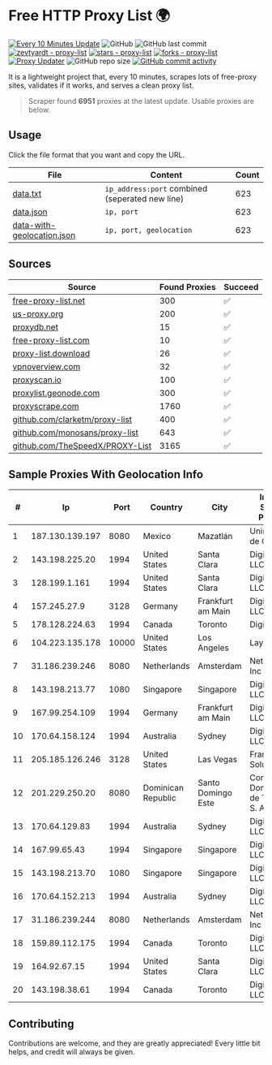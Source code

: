 
# Free HTTP Proxy List 🌍

[![Every 10 Minutes Update](https://github.com/mertguvencli/http-proxy-list/actions/workflows/main.yml/badge.svg?branch=main)](https://github.com/mertguvencli/http-proxy-list/actions/workflows/main.yml)
![GitHub](https://img.shields.io/github/license/mertguvencli/http-proxy-list)
![GitHub last commit](https://img.shields.io/github/last-commit/mertguvencli/http-proxy-list)
[![zevtyardt - proxy-list](https://img.shields.io/static/v1?label=zevtyardt&message=proxy-list&color=blue&logo=github)](https://github.com/zevtyardt/proxy-list "Go to GitHub repo")
[![stars - proxy-list](https://img.shields.io/github/stars/zevtyardt/proxy-list?style=social)](https://github.com/zevtyardt/proxy-list)
[![forks - proxy-list](https://img.shields.io/github/forks/zevtyardt/proxy-list?style=social)](https://github.com/zevtyardt/proxy-list)
[![Proxy Updater](https://github.com/zevtyardt/proxy-list/workflows/Proxy%20Updater/badge.svg)](https://github.com/zevtyardt/proxy-list/actions?query=workflow:"Proxy+Updater")
![GitHub repo size](https://img.shields.io/github/repo-size/zevtyardt/proxy-list)
[![GitHub commit activity](https://img.shields.io/github/commit-activity/m/zevtyardt/proxy-list?logo=commits)](https://github.com/zevtyardt/proxy-list/commits/main)

It is a lightweight project that, every 10 minutes, scrapes lots of free-proxy sites, validates if it works, and serves a clean proxy list.

> Scraper found **6951** proxies at the latest update. Usable proxies are below.

## Usage

Click the file format that you want and copy the URL.

|File|Content|Count|
|----|-------|-----|
|[data.txt](https://raw.githubusercontent.com/mertguvencli/http-proxy-list/main/proxy-list/data.txt)|`ip_address:port` combined (seperated new line)|623|
|[data.json](https://raw.githubusercontent.com/mertguvencli/http-proxy-list/main/proxy-list/data.json)|`ip, port`|623|
|[data-with-geolocation.json](https://raw.githubusercontent.com/mertguvencli/http-proxy-list/main/proxy-list/data-with-geolocation.json)|`ip, port, geolocation`|623|

## Sources

|Source|Found Proxies|Succeed|
|------|-------------|-------|
|[free-proxy-list.net](https://free-proxy-list.net)|300|✅|
|[us-proxy.org](https://www.us-proxy.org)|200|✅|
|[proxydb.net](http://proxydb.net)|15|✅|
|[free-proxy-list.com](https://free-proxy-list.com/?page=&port=&type%5B%5D=http&type%5B%5D=https&up_time=0&search=Search)|10|✅|
|[proxy-list.download](https://www.proxy-list.download/HTTP)|26|✅|
|[vpnoverview.com](https://vpnoverview.com/privacy/anonymous-browsing/free-proxy-servers)|32|✅|
|[proxyscan.io](https://www.proxyscan.io)|100|✅|
|[proxylist.geonode.com](https://proxylist.geonode.com/api/proxy-list?limit=300&page=1&sort_by=lastChecked&sort_type=desc&protocols=http,https)|300|✅|
|[proxyscrape.com](https://api.proxyscrape.com/v2/?request=displayproxies&protocol=http&timeout=10000&country=all&ssl=all&anonymity=all)|1760|✅|
|[github.com/clarketm/proxy-list](https://raw.githubusercontent.com/clarketm/proxy-list/master/proxy-list-raw.txt)|400|✅|
|[github.com/monosans/proxy-list](https://raw.githubusercontent.com/monosans/proxy-list/main/proxies/http.txt)|643|✅|
|[github.com/TheSpeedX/PROXY-List](https://raw.githubusercontent.com/TheSpeedX/PROXY-List/master/http.txt)|3165|✅|


## Sample Proxies With Geolocation Info

|#|Ip|Port|Country|City|Internet Service Provider|
|-|--|----|-------|----|-------------------------|
|1|187.130.139.197|8080|Mexico|Mazatlán|Uninet S.A. de C.V.|
|2|143.198.225.20|1994|United States|Santa Clara|DigitalOcean, LLC|
|3|128.199.1.161|1994|United States|Santa Clara|DigitalOcean, LLC|
|4|157.245.27.9|3128|Germany|Frankfurt am Main|DigitalOcean, LLC|
|5|178.128.224.63|1994|Canada|Toronto|DigitalOcean|
|6|104.223.135.178|10000|United States|Los Angeles|LayerHost|
|7|31.186.239.246|8080|Netherlands|Amsterdam|NetSkope Inc|
|8|143.198.213.77|1080|Singapore|Singapore|DigitalOcean, LLC|
|9|167.99.254.109|1994|Germany|Frankfurt am Main|DigitalOcean, LLC|
|10|170.64.158.124|1994|Australia|Sydney|DigitalOcean, LLC|
|11|205.185.126.246|3128|United States|Las Vegas|FranTech Solutions|
|12|201.229.250.20|8080|Dominican Republic|Santo Domingo Este|Compañía Dominicana de Teléfonos S. A.|
|13|170.64.129.83|1994|Australia|Sydney|DigitalOcean, LLC|
|14|167.99.65.43|1994|Singapore|Singapore|DigitalOcean, LLC|
|15|143.198.213.70|1080|Singapore|Singapore|DigitalOcean, LLC|
|16|170.64.152.213|1994|Australia|Sydney|DigitalOcean, LLC|
|17|31.186.239.244|8080|Netherlands|Amsterdam|NetSkope Inc|
|18|159.89.112.175|1994|Canada|Toronto|DigitalOcean, LLC|
|19|164.92.67.15|1994|United States|Santa Clara|DigitalOcean, LLC|
|20|143.198.38.61|1994|Canada|Toronto|DigitalOcean, LLC|



## Contributing

Contributions are welcome, and they are greatly appreciated! Every
little bit helps, and credit will always be given.

